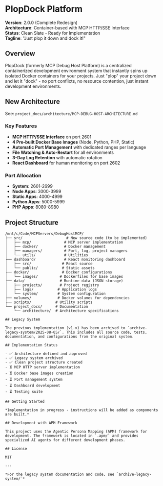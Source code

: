 # PlopDock Platform

**Version**: 2.0.0 (Complete Redesign)  
**Architecture**: Container-based with MCP HTTP/SSE Interface  
**Status**: Clean Slate - Ready for Implementation  
**Tagline**: "Just plop it down and dock it!"

## Overview

PlopDock (formerly MCP Debug Host Platform) is a centralized containerized development environment system that instantly spins up isolated Docker containers for your projects. Just "plop" your project down and let it "dock" - no port conflicts, no resource contention, just instant development environments.

## New Architecture

See: `project_docs/architecture/MCP-DEBUG-HOST-ARCHITECTURE.md`

### Key Features
- **MCP HTTP/SSE Interface** on port 2601
- **4 Pre-built Docker Base Images** (Node, Python, PHP, Static)
- **Automatic Port Management** with dedicated ranges per language
- **File Watching & Auto-Restart** for all environments
- **3-Day Log Retention** with automatic rotation
- **React Dashboard** for human monitoring on port 2602

### Port Allocation
- **System**: 2601-2699
- **Node Apps**: 3000-3999
- **Static Apps**: 4000-4999
- **Python Apps**: 5000-5999
- **PHP Apps**: 8080-8980

## Project Structure

```
/mnt/c/Code/MCPServers/DebugHostMCP/
├── src/                    # New source code (to be implemented)
│   ├── mcp/               # MCP server implementation
│   ├── docker/            # Docker management
│   ├── managers/          # Port, log, project managers
│   └── utils/             # Utilities
├── dashboard/             # React monitoring dashboard
│   ├── src/              # React source
│   └── public/           # Static assets
├── docker/               # Docker configurations
│   └── images/          # Dockerfiles for base images
├── data/                # Runtime data (JSON storage)
│   ├── projects/        # Project registry
│   ├── logs/           # Application logs
│   └── system/         # System configuration
├── volumes/            # Docker volumes for dependencies
├── scripts/           # Utility scripts
└── project_docs/      # Documentation
    └── architecture/  # Architecture specifications

## Legacy System

The previous implementation (v1.x) has been archived to `archive-legacy-system/2025-08-05/`. This includes all source code, tests, documentation, and configurations from the original system.

## Implementation Status

- ✅ Architecture defined and approved
- ✅ Legacy system archived
- ✅ Clean project structure created
- ⏳ MCP HTTP server implementation
- ⏳ Docker base images creation
- ⏳ Port management system
- ⏳ Dashboard development
- ⏳ Testing suite

## Getting Started

*Implementation in progress - instructions will be added as components are built.*

## Development with APM Framework

This project uses the Agentic Persona Mapping (APM) framework for development. The framework is located in `.apm/` and provides specialized AI agents for different development phases.

## License

MIT

---

*For the legacy system documentation and code, see `archive-legacy-system/`*